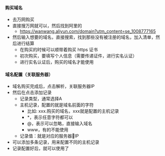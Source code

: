 #### 购买域名
- 去万网购买
- 直接搜万网就可以，然后找到阿里的
  - https://wanwang.aliyun.com/domain?utm_content=se_1008777165
- 然后输入想要的域名，直接搜索，找到那些没有被注册的域名，加入清单，然后进行结算
  - 在购买的时候可以顺带着购买 https 证书
  - 初次购买，要填写个人信息（需要传递证件，进行实名认证）
  - 进行实名认证后，购买的域名才能使用

#### 域名配置（关联服务器）
- 域名购买完成后，点击解析，关联服务器IP
- 然后在点击添加记录
  - 记录类型，通常选择A
  - 主机记录，配置的就是域名前面的字符
    - 比如: xxx.购买的域名，xxx就是配置的主机记录
    - *，表示任意字符都可以
    - @，表示可以忽略，直接输入域名
    - www，有的不能使用
  - 记录值：就是对应的服务器IP
- 可以添加多条记录，用来配置不同的主机记录
- 记录配置好后，就可以使用了
